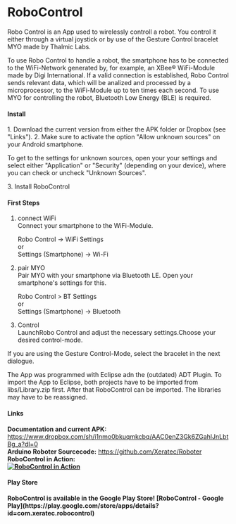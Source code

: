 <h1>RoboControl</h1>
Robo Control is an App used to wirelessly controll a robot. You control it either through a virtual joystick or by use of the Gesture Control bracelet MYO made by Thalmic Labs.
 
To use Robo Control to handle a robot, the smartphone has to be connected to the WiFi-Network generated by, for example, an XBee® WiFi-Module made by Digi International.
If a valid connection is established, Robo Control sends relevant data, which will be analized and processed by a microprocessor, to the WiFi-Module up to ten times each second.
To use MYO for controlling the robot, Bluetooth Low Energy (BLE) is required.

<h4>Install</h4>
1. Download the current version from either the APK folder or Dropbox (see "Links").
2. Make sure to activate the option "Allow unknown sources" on your Android smartphone.
   <p>To get to the settings for unknown sources, open your your settings and select either "Application" or "Security" (depending on your device), where you can check or uncheck "Unknown Sources".</p>
3. Install RoboControl

<h4>First Steps</h4>

1. connect WiFi<br>
	Connect your smartphone to the WiFi-Module.

	Robo Control -> WiFi Settings<br>
	or<br>
	Settings (Smartphone) -> Wi-Fi
	
2. pair MYO<br>
	Pair MYO with your smartphone via Bluetooth LE. Open your smartphone's settings for this.

	Robo Control > BT Settings<br>
	or<br>
	Settings (Smartphone) -> Bluetooth<br>

3. Control <br />
	LaunchRobo Control and adjust the necessary settings.Choose your desired control-mode.
	
If you are using the Gesture Control-Mode, select the bracelet in the next dialogue.

The App was programmed with Eclipse adn the (outdated) ADT Plugin. To import the App to Eclipse, both projects have to be imported from libs/Library.zip first. After that RoboControl can be imported. The libraries may have to be reassigned.

<h4>Links</h4>

<b>Documentation and current APK:</b>
https://www.dropbox.com/sh/i1nmo0bkuqmkcbq/AAC0enZ3Gk6ZGahlJnLbtBg_a?dl=0<br />
<b>Arduino Roboter Sourcecode:</b> https://github.com/Xeratec/Roboter
<br />
<b>RoboControl in Action:<br />
[![RoboControl in Action](http://img.youtube.com/vi/zipDowhP6f8/0.jpg)](http://www.youtube.com/watch?v=zipDowhP6f8)

<h4>Play Store</h4>
RoboControl is available in the Google Play Store!
[RoboControl - Google Play](https://play.google.com/store/apps/details?id=com.xeratec.robocontrol)
